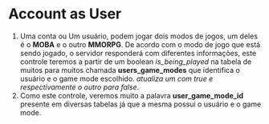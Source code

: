 # Account as User
1. Uma conta ou Um usuário, podem jogar dois modos de jogos, um deles é o **MOBA** e o outro **MMORPG**. De acordo com o modo de jogo que está sendo jogado, o servidor responderá com diferentes informações, este controle teremos a partir de um boolean *is_being_played* na tabela de muitos para muitos chamada **users_game_modes** que identifica o usuário e o game mode escolhido. *atualiza um com true e respectivamente o outro para false*.
2. Como este controle, veremos muito a palavra **user_game_mode_id** presente em diversas tabelas já que a mesma possui o usuário e o game mode.